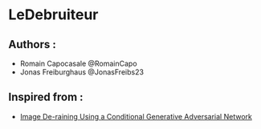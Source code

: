 # LeDebruiteur

## Authors :

* Romain Capocasale @RomainCapo
* Jonas Freiburghaus @JonasFreibs23

## Inspired from :

* [Image De-raining Using a Conditional Generative Adversarial Network](https://arxiv.org/pdf/1701.05957.pdf)

